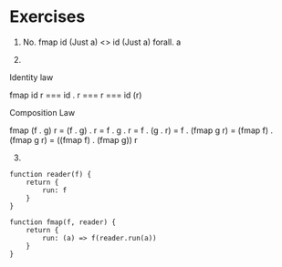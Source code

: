 # Exercises

1) No. fmap id (Just a) <> id (Just a) forall. a

2) 

Identity law

fmap id r === id . r === r === id (r)

Composition Law

fmap (f . g) r = 
    (f . g) . r = 
    f . g . r = 
    f . (g . r) = 
    f . (fmap g r) = 
    (fmap f) . (fmap g r) = 
    ((fmap f) . (fmap g)) r

3)

```
function reader(f) {
    return {
        run: f
    }
}

function fmap(f, reader) {
    return {
        run: (a) => f(reader.run(a))
    }
}
```
